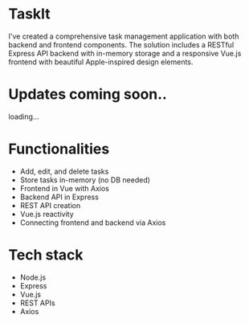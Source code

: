 # TaskIt

I've created a comprehensive task management application with both backend and frontend components. The solution includes a RESTful Express API backend with in-memory storage and a responsive Vue.js frontend with beautiful Apple-inspired design elements.

# Updates coming soon..
loading...

# Functionalities
- Add, edit, and delete tasks
- Store tasks in-memory (no DB needed)
- Frontend in Vue with Axios
- Backend API in Express
- REST API creation
- Vue.js reactivity
- Connecting frontend and backend via Axios

# Tech stack
- Node.js 
- Express
- Vue.js
- REST APIs
- Axios
